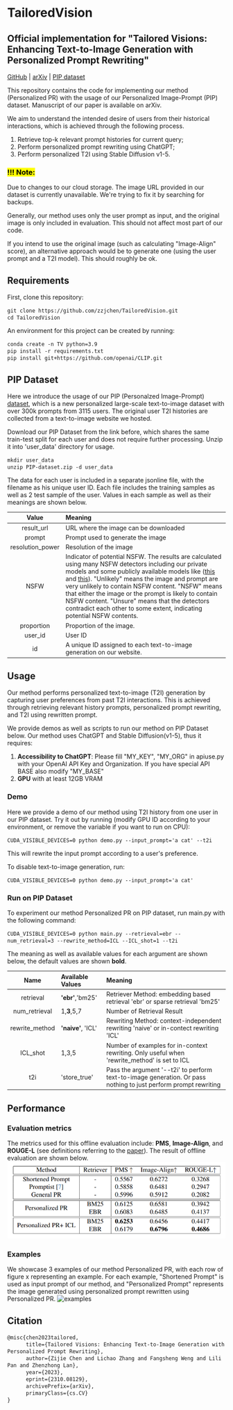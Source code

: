 # TailoredVision
## Official implementation for "Tailored Visions: Enhancing Text-to-Image Generation with Personalized Prompt Rewriting"

[GitHub](https://github.com/zzjchen/TailoredVision) | [arXiv](https://arxiv.org/abs/2310.08129) | [PIP dataset](https://drive.google.com/file/d/14VGi9ZQVxn7IX4iRWqLPtT6dhcnH7mUw/view?usp=sharing)

This repository contains the code for implementing our method (Personalized PR) with the usage of our Personalized Image-Prompt (PIP) dataset. Manuscript of our paper is available on arXiv.

We aim to understand the intended desire of users from their historical interactions, which is achieved through the following process.

1) Retrieve top-k relevant prompt histories for current query;
2) Perform personalized prompt rewriting using ChatGPT;
3) Perform personalized T2I using Stable Diffusion v1-5.

### <mark>**!!! Note:**</mark>
Due to changes to our cloud storage. The image URL provided in our dataset is currently unavailable. We're trying to fix it by searching for backups.

Generally, our method uses only the user prompt as input, and the original image is only included in evaluation. This should not affect most part of our code.

If you intend to use the original image (such as calculating "Image-Align" score), an alternative approach would be to generate one (using the user prompt and a T2I model). This should roughly be ok. 

## Requirements
First, clone this repository:
```
git clone https://github.com/zzjchen/TailoredVision.git
cd TailoredVision
```
An environment for this project can be created by running:
```
conda create -n TV python=3.9
pip install -r requirements.txt
pip install git+https://github.com/openai/CLIP.git
```

## PIP Dataset
Here we introduce the usage of our PIP (Personalzed Image-Prompt) [dataset](https://drive.google.com/file/d/14VGi9ZQVxn7IX4iRWqLPtT6dhcnH7mUw/view?usp=sharing), which is a new personalized large-scale text-to-image dataset with over 300k prompts from 3115 users. The original user T2I histories are collected from a text-to-image website we hosted.

Download our PIP Dataset from the link before, which shares the same train-test split for each user and does not require further processing. Unzip it into 'user_data' directory for usage.
```
mkdir user_data
unzip PIP-dataset.zip -d user_data
```
The data for each user is included in a separate jsonline file, with the filename as his unique user ID. Each file includes the training samples as well as 2 test sample of the user. Values in each sample as well as their meanings are shown below.

| Value | Meaning |
| :---: | :--------------------|
| result_url | URL where the image can be downloaded |
| prompt | Prompt used to generate the image |
| resolution_power | Resolution of the image |
| NSFW | Indicator of potential NSFW. The results are calculated using many NSFW detectors including our private models and some publicly available models like ([this](https://huggingface.co/michellejieli/NSFW_text_classifier) and [this](https://huggingface.co/Falconsai/nsfw_image_detection)). "Unlikely" means the image and prompt are very unlikely to contain NSFW content. "NSFW" means that either the image or the prompt is likely to contain NSFW content. "Unsure" means that the detectors contradict each other to some extent, indicating potential NSFW contents. |
| proportion | Proportion of the image. |
| user_id | User ID|
| id | A unique ID assigned to each text-to-image generation on our website. | 


## Usage

Our method performs personalized text-to-image (T2I) generation by capturing user preferences from past T2I interactions. This is achieved through retrieving relevant history prompts, personalized prompt rewriting, and T2I using rewritten prompt.

We provide demos as well as scripts to run our method on PIP Dataset below. Our method uses ChatGPT and Stable Diffusion(v1-5), thus it requires:

1. **Accessibility to ChatGPT**: Please fill "MY_KEY", "MY_ORG" in apiuse.py with your OpenAI API Key and Organization. If you have special API BASE also modify "MY_BASE"
2. **GPU** with at least 12GB VRAM

### Demo
Here we provide a demo of our method using T2I history from one user in our PIP dataset. Try it out by running (modify GPU ID according to your environment, or remove the variable if you want to run on CPU):
```
CUDA_VISIBLE_DEVICES=0 python demo.py --input_prompt='a cat' --t2i
```
This will rewrite the input prompt according to a user's preference. 

To disable text-to-image generation, run:
```
CUDA_VISIBLE_DEVICES=0 python demo.py --input_prompt='a cat'
```

### Run on PIP Dataset
To experiment our method Personalized PR on PIP dataset, run main.py with the following command:
```
CUDA_VISIBLE_DEVICES=0 python main.py --retrieval=ebr --num_retrieval=3 --rewrite_method=ICL --ICL_shot=1 --t2i
```
The meaning as well as available values for each argument are shown below, the default values are shown **bold**.

| Name | Available Values | Meaning  |
| :----: | :--------------- | :------  |
| retrieval | **'ebr'**,'bm25' | Retriever Method: embedding based retrieval 'ebr' or sparse retrieval 'bm25'  |
| num_retrieval | 1,**3**,5,7 | Number of Retrieval Result |
| rewrite_method | **'naive'**, 'ICL' | Rewriting Method: context-independent rewriting 'naive' or in-contect rewriting 'ICL' |
| ICL_shot | 1,3,5 | Number of examples for in-context rewriting. Only useful when 'rewrite_method' is set to ICL |
| t2i | 'store_true' | Pass the argument '--t2i' to perform text-to-image generation. Or pass nothing to just perform prompt rewriting |


## Performance

### Evaluation metrics
The metrics used for this offline evaluation include: **PMS**, **Image-Align**, and **ROUGE-L** (see definitions referring to the [paper](https://arxiv.org/abs/2310.08129)). The result of offline evaluation are shown below.
![Result](fig/ev_res.png)

### Examples
We showcase 3 examples of our method Personalized PR, with each row of figure x representing an example. For each example, "Shortened Prompt" is used as input prompt of our method, and "Personalized Prompt" represents the image generated using personalized prompt rewritten using Personalized PR.
![examples](fig/Results13.png)


## Citation

```
@misc{chen2023tailored,
      title={Tailored Visions: Enhancing Text-to-Image Generation with Personalized Prompt Rewriting}, 
      author={Zijie Chen and Lichao Zhang and Fangsheng Weng and Lili Pan and Zhenzhong Lan},
      year={2023},
      eprint={2310.08129},
      archivePrefix={arXiv},
      primaryClass={cs.CV}
}
```
